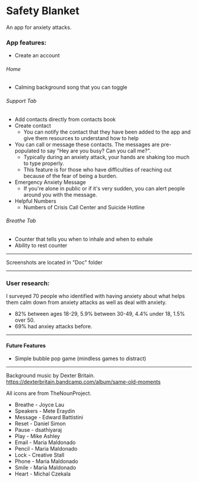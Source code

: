 # Safety Blanket
An app for anxiety attacks.

### App features:
* Create an account

###### Home
* Calming background song that you can toggle

###### Support Tab
* Add contacts directly from contacts book
* Create contact
  * You can notify the contact that they have been added to the app and give them resources to understand how to help
* You can call or message these contacts. The messages are pre-populated to say "Hey are you busy? Can you call me?".
  * Typically during an anxiety attack, your hands are shaking too much to type properly. 
  * This feature is for those who have difficulties of reaching out because of the fear of being a burden.
* Emergency Anxiety Message
  * If you're alone in public or if it's very sudden, you can alert people around you with the message.
* Helpful Numbers
  * Numbers of Crisis Call Center and Suicide Hotline

###### Breathe Tab
* Counter that tells you when to inhale and when to exhale
* Ability to rest counter

---
Screenshots are located in "Doc" folder

---
### User research:
I surveyed 70 people who identified with having anxiety about what helps them calm down from anxiety attacks as well as deal with anxiety.
* 82% between ages 18-29, 5.9% between 30-49, 4.4% under 18, 1.5% over 50.
* 69% had anxiey attacks before.

---
#### Future Features
* Simple bubble pop game (mindless games to distract)


---
Background music by Dexter Britain. https://dexterbritain.bandcamp.com/album/same-old-moments


All icons are from TheNounProject.
* Breathe - Joyce Lau
* Speakers - Mete Eraydin
* Message - Edward Battistini
* Reset - Daniel Simon
* Pause - dsathiyaraj
* Play - Mike Ashley
* Email - Maria Maldonado
* Pencil - Maria Maldonado
* Lock - Creative Stall
* Phone - Maria Maldonado
* Smile - Maria Maldonado
* Heart - Michal Czekala